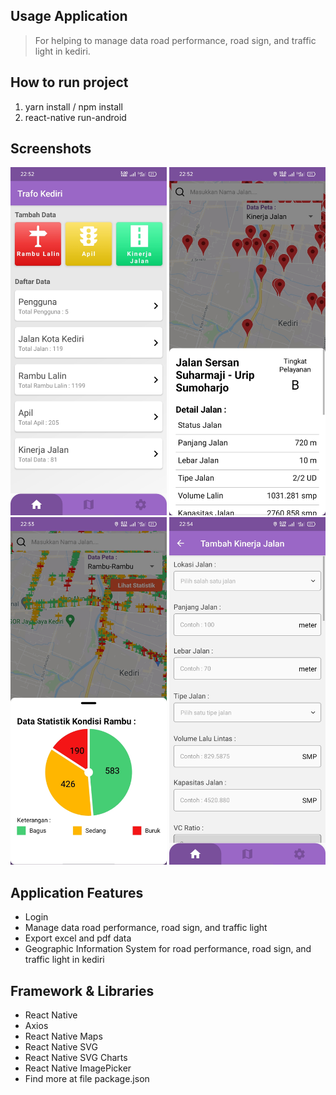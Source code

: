 ## Usage Application
> For helping to manage data road performance, road sign, and traffic light in kediri.

## How to run project
1. yarn install / npm install
2. react-native run-android

## Screenshots
<p align="left">
  <img src="./screenshots/home.jpg" width="250">
  <img src="./screenshots/kinerja_jalan.jpg" width="250">
  <img src="./screenshots/rambu.jpg" width="250">
  <img src="./screenshots/form_kinerja.jpg" width="250">
</p>

## Application Features
- Login
- Manage data road performance, road sign, and traffic light
- Export excel and pdf data
- Geographic Information System for road performance, road sign, and traffic light in kediri

## Framework & Libraries
- React Native
- Axios
- React Native Maps
- React Native SVG
- React Native SVG Charts
- React Native ImagePicker
- Find more at file package.json